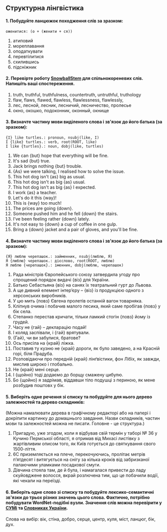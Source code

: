 ## Структурна лінгвістика

#### 1. Побудуйте ланцюжок походження слів за зразком:

```
оженитися: (о + (женити + ся))
```

1. атиповий
2. мореплавання
3. оподаткувати
4. перевтілитися
5. схилившись
6. підсніжник

#### 2. Перевірте роботу [SnowballStem](http://snowballstem.org/) для спільнокореневих слів. Напишіть ваші спостереження.

1. truth, truthful, truthfulness, countertruth, untruthful, truthology
2. flaw, flaws, flawed, flawless, flawlessness, flawlessly, 
3. лес, лесной, лесник, лесничий, лесничество, пролесье
4. окно, окошко, подоконник, оконный, окнище

#### 3. Визначте частину мови виділеного слова і зв'язок до його батька (за зразком):

```
{I} like turtles.: pronoun, nsubj(like, I)  
I {like} turtles.: verb, root(ROOT, like)  
I like {turtles}.: noun, dobj(like, turtles)
```

1. We can {but} hope that everything will be fine.
2. It's sad {but} true.
3. Jack brings nothing {but} trouble.
4. {As} we were talking, I realised how to solve the issue.
5. This hot dog isn't {as} big as usual.
6. This hot dog isn't as big {as} usual.
7. This hot dog isn't as big {as} I expected.
8. I work {as} a teacher.
9. Let's do it this {way}!
10. This is {way} too much!
11. The prices are going {down}.
12. Someone pushed him and he fell {down} the stairs.
13. I’ve been feeling rather {down} lately.
14. It's not easy to {down} a cup of coffee in one gulp.
15. Bring a {down} jacket and a pair of gloves, and you'll be fine.

#### 4. Визначте частину мови виділеного слова і зв'язок до його батька (за зразком):

```
{Я} люблю черепашок.: займенник, nsubj(люблю, Я)  
Я {люблю} черепашок.: дієслово, root(ROOT, люблю)  
Я люблю {черепашок}.: іменник, dobj(люблю, черепашок)  
```

1. Рада міністрів Європейського союзу затвердила угоду про спрощений порядок видачі {віз} для України.
2. Батько Себастьяна {віз} на санях їх театральний гурт до Львова.
3. А ще дивний елемент інтер’єру – {віз} із продукцією одного з херсонських виробників.
4. У цю мить {повз} Євгена пролетів останній вагон товарняка.
5. Кліпнув очима і побачив малого песика, який саме пробігав {повз} у бік села.
6. Степанко перестав кричати, тільки ламкий стогін {повз} йому із грудей.
7. Часу не {гай} – декларацію подай!
8. І коляд заспівали, і {гай} врятували.
9. {Гай}, чи ви забулися, братове?
10. Ось присіла на {край} ліжка.
11. Поставив ту кузню не {край} дороги, як було заведено, а на Красній горі, біля Прадуба.
12. Розповідаючи про передній {край} лінґвістики, фон Лібіх, як завжди, мислив широко і глобально.
13. Не {край} мені серце.
14. І {щойно} тоді додаємо до борщу смажену цибулю.
15. Бо {щойно} я задрімав, віддавши тіло подушці з периною, як мене розбудив поштовх у бік.

#### 5. Виберіть одне речення зі списку та побудуйте для нього дерево залежностей та дерево складників:

(Можна намалювати дерева в графічному редакторі або на папері і докріпити картинку до домашнього завдання. Назви складників, частин мови та залежностей можна не писати. Головне - це структура.)

1. Пригадую, уже згодом, коли я відбував свій термін у таборі № 36 у Кучино Пермської області, я отримав від Михасі листівку з жартівливим описом того, як Київ готується до святкування свого 1500-ліття.
2. 6C приземляється на плече, перекочуючись, пролітає метрів п’ятдесят і витягується на снігу за кілька кроків від забризканої палаючими уламками посадкової смуги.
3. Дівчина стояла там, де й була, і намагалася привести до ладу скуйовджене волосся, вкрай розлючена тим, що це побачили водії, які чекали на переїзді.

#### 6. Виберіть одне cлово зі списку та побудуйте лексико-семантичні зв'язки до трьох різних значень цього слова. Фактично, потрібно побудувати WordNet-подібні вузли. Значення слів можна перевірити у [СУМі](http://sum.in.ua/) та [Словниках України](http://lcorp.ulif.org.ua/dictua/).

Слова на вибір: вік, стіна, добро, серце, центр, куля, міст, ланцюг, бік, дух.
